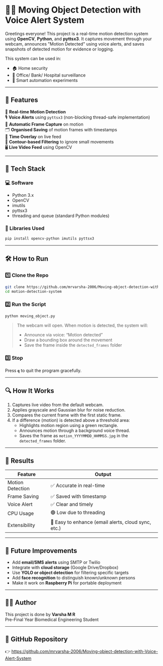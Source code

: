 # 🕵️‍♀️ Moving Object Detection with Voice Alert System

Greetings everyone! This project is a real-time motion detection system using **OpenCV**, **Python**, and **pyttsx3**. It captures movement through your webcam, announces "Motion Detected" using voice alerts, and saves snapshots of detected motion for evidence or logging.

This system can be used in:
- 🏠 Home security
- 🏢 Office/ Bank/ Hospital surveillance
- 🧪 Smart automation experiments

---

## 📌 Features

🧠 **Real-time Motion Detection**  
🎙️ **Voice Alerts** using `pyttsx3` (non-blocking thread-safe implementation)  
📸 **Automatic Frame Capture** on motion  
🗂️ **Organised Saving** of motion frames with timestamps  
📅 **Time Overlay** on live feed  
📐 **Contour-based Filtering** to ignore small movements  
🖥️ **Live Video Feed** using OpenCV

---

## 🧰 Tech Stack

### 💻 Software
- Python 3.x
- OpenCV
- imutils
- pyttsx3
- threading and queue (standard Python modules)

### 🧠 Libraries Used
```bash
pip install opencv-python imutils pyttsx3
```

---

## 🛠️ How to Run

### 1️⃣ Clone the Repo
```bash
git clone https://github.com/mrvarsha-2006/Moving-object-detection-with-Voice-Alert-System/blob/main/moving_object.py
cd motion-detection-system
```

### 2️⃣ Run the Script
```bash
python moving_object.py
```

> The webcam will open. When motion is detected, the system will:
> - Announce via voice: “Motion detected”
> - Draw a bounding box around the movement
> - Save the frame inside the `detected_frames` folder

### 3️⃣ Stop
Press **`q`** to quit the program gracefully.

---

## 🔍 How It Works

1. Captures live video from the default webcam.
2. Applies grayscale and Gaussian blur for noise reduction.
3. Compares the current frame with the first static frame.
4. If a difference (motion) is detected above a threshold area:
   - Highlights motion region using a green rectangle.
   - Announces motion through a background voice thread.
   - Saves the frame as `motion_YYYYMMDD_HHMMSS.jpg` in the `detected_frames` folder.

---

## 🧪 Results

| Feature | Output |
|--------|--------|
| Motion Detection | ✅ Accurate in real-time |
| Frame Saving | ✅ Saved with timestamp |
| Voice Alert | ✅ Clear and timely |
| CPU Usage | 🟢 Low due to threading |
| Extensibility | 🔁 Easy to enhance (email alerts, cloud sync, etc.) |

---

## 🚀 Future Improvements

- Add **email/SMS alerts** using SMTP or Twilio  
- Integrate with **cloud storage** (Google Drive/Dropbox)  
- Use **YOLO or object detection** for filtering specific targets  
- Add **face recognition** to distinguish known/unknown persons  
- Make it work on **Raspberry Pi** for portable deployment

---

## 👩‍💻 Author

This project is done by **Varsha M R**  
Pre-Final Year Biomedical Engineering Student  

---

## 🔗 GitHub Repository

👉 https://github.com/mrvarsha-2006/Moving-object-detection-with-Voice-Alert-System
